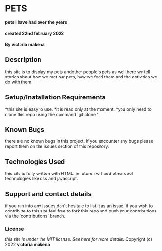 # PETS
#### pets i have had over the years
#### created 22nd february 2022
#### By **victoria makena**
## Description
this site is to display my pets andother people's pets as well.here we tell stories about how we met our pets, how we feed them and the activities we do with them.
## Setup/Installation Requirements
*this site is easy to use. 
*it is read only at the moment.
*you only need to clone this repo using the command 'git clone <repo address>'
## Known Bugs
there are no known bugs in this project. if you encounter any bugs please report them on the issues section of this repository.
## Technologies Used
this site is fully written with HTML. in future i will add other cool technologies like css and javascript.
## Support and contact details
  if you run into any issues don't hesitate to list it as an issue. 
  if you wish to contribute to this site feel free to fork this repo and push your contributions via the 'contributions' branch.
### License
*this site is under the MIT license.  See here for more details.*
Copyright (c) 2022 **victoria makena**
